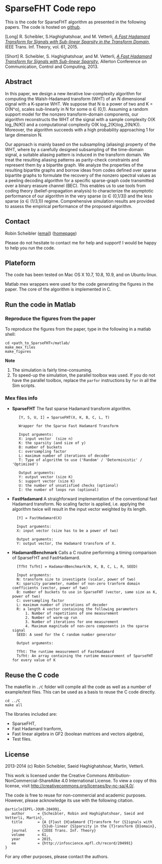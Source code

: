 SparseFHT Code repo
===================

This is the code for SparseFHT algorithm as presented in the following papers.
The code is hosted on [github](https://github.com/LCAV/SparseFHT).

[Long] R. Scheibler, S.Haghighatshoar, and M. Vetterli,
[_A Fast Hadamard Transform for Signals with Sub-linear Sparsity in the Transform Domain_](http://infoscience.epfl.ch/record/204991),
IEEE Trans. Inf. Theory, vol. 61, 2015.

[Short] R. Scheibler, S. Haghighatshoar, and M. Vetterli,
[_A Fast Hadamard Transform for Signals with Sub-linear Sparsity_](http://infoscience.epfl.ch/record/189818),
Allerton Conference on Communication, Control and Computing, 2013.


Abstract
--------

In this paper, we design a new iterative low-complexity algorithm for
computing the Walsh-Hadamard transform (WHT) of an N dimensional signal with
a K-sparse WHT.  We suppose that N is a power of two and K = O(N^α), scales
sub-linearly in N for some α ∈ (0,1). Assuming a random support model for the
nonzero transform-domain components, our algorithm reconstructs the WHT of the
signal with a sample complexity O(K log\_(N/K)) and a computational complexity
O(K log\_2(K)log\_2(N/K)). Moreover, the algorithm succeeds with a high
probability approaching 1 for large dimension N.  

Our approach is mainly based on the subsampling (aliasing) property of the WHT,
where by a carefully designed subsampling of the time-domain signal, a suitable
aliasing pattern is induced in the transform domain. We treat the resulting
aliasing patterns as parity-check constraints and represent them by a bipartite
graph.  We analyze the properties of the resulting bipartite graphs and borrow
ideas from codes defined over sparse bipartite graphs to formulate the recovery
of the nonzero spectral values as a peeling decoding algorithm for a specific
sparse-graph code transmitted over a binary erasure channel (BEC). This enables
us to use tools from coding theory (belief-propagation analysis) to
characterize the asymptotic performance of our algorithm in the very sparse (α
∈ (0,1/3]) and the less sparse (α ∈ (1/3,1)) regime. Comprehensive simulation
results are provided to assess the empirical performance of the proposed
algorithm.

Contact
-------

Robin Scheibler 
([email](mailto:robin[dot]scheibler[at]epfl[dot]ch))
([homepage](http://lcav.epfl.ch/Robin_Scheibler))

Please do not hesitate to contact me for help and support!
I would be happy to help you run the code.

Plateform
---------

The code has been tested on Mac OS X 10.7, 10.8, 10.9, and on Ubuntu linux.

Matlab mex wrappers were used for the code generating the figures in the paper. The core of the algorithm is implemented in C.

Run the code in Matlab
----------------------

### Reproduce the figures from the paper

To reproduce the figures from the paper, type in the following in a matlab shell:

    cd <path_to_SparseFHT>/matlab/
    make_mex_files
    make_figures

__Note__

1. The simulation is fairly time-consuming.
2. To speed-up the simulation, the parallel toolbox was used. If you do not have the parallel toolbox, replace the `parfor` instructions by `for` in all the Sim scripts.

### Mex files info

* **SparseFHT** The fast sparse Hadamard transform algorithm.

         [Y, S, U, I] = SparseFHT(X, K, B, C, L, T)

         Wrapper for the Sparse Fast Hadamard Transform
         
         Input arguments:
         X: input vector  (size n)
         K: the sparsity (and size of y)
         B: number of buckets
         C: oversampling factor
         L: maximum number of iterations of decoder
         T: Type of algorithm to use ('Random' / 'Deterministic' / 'Optimized')
         
         Output arguments: 
         Y: output vector (size K)
         S: support vector (size K)
         U: the number of unsatisfied checks (optional)
         I: the number of loops run (optional)


* **FastHadamard** A straighforward implementation of the conventional fast
  Hadamard transform. No scaling factor is applied, i.e. applying the algorithm
  twice will result in the input vector weighted by its length.

        [Y] = FastHadamard(X)

        Input arguments:
        X: input vector (size has to be a power of two)

        Output arguments:
        Y: output vector, the Hadamard transform of X.

* **HadamardBenchmark** Calls a C routine performing a timing comparison of SparseFHT and FastHadamard.

        [Tfht Tsfht] = HadamardBenchmark(N, K, B, C, L, R, SEED)

        Input arguments:
        N: transform size to investigate (scalar, power of two)
        K: sparsity parameter, number of non-zero tranform domain coefficients (vector, power of two)
        B: number of buckets to use in SparseFHT (vector, same size as K, power of two)
        C: oversampling factor
        L: maximum number of iterations of decoder
        R: a length 4 vector containing the following parameters
            1. Number of repetitions of one measurement
            2. Number of warm-up run 
            3. Number of iterations for one measurement
            4. Maximum magnitude of non-zero components in the sparse signal
        SEED: A seed for the C random number generator

        Output arguments:

        Tfht: The runtime measurement of FastHadamard
        Tsfht: An array containing the runtime measurement of SparseFHT for every value of K

Reuse the C code
----------------

The makefile in `./C` folder will compile all the code as well as a number
of example/test files. This can be used as a basis to reuse the C code directly.

    cd ../C
    make all

The libraries included are:

* SparseFHT,
* Fast Hadamard tranform,
* Fast linear algebra in GF2 (boolean matrices and vectors algebra),
* Test files.

License
-------

2013-2014 (c) Robin Scheibler, Saeid Haghighatshoar, Martin, Vetterli.

This work is licensed under the Creative Commons
Attribution-NonCommercial-ShareAlike 4.0 International License. To view a copy
of this license, visit http://creativecommons.org/licenses/by-nc-sa/4.0/.

The code is free to reuse for non-commercial and academic purposes. However,
please acknowledge its use with the following citation.

    @article{EPFL-JOUR-204991,
       author      = {Scheibler, Robin and Haghighatshoar, Saeid and Vetterli, Martin},
       title       = {A {F}ast {H}adamard {T}ransform for {S}ignals with
                     {S}ub-linear {S}parsity in the {T}ransform {D}omain},
       journal     = {IEEE Trans. Inf. Theory}
       volume      = 61,
       year        = 2015,
       ee          = {http://infoscience.epfl.ch/record/204991}
    }

For any other purposes, please contact the authors.
